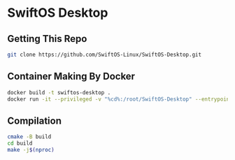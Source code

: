 # SwiftOS Desktop

## Getting This Repo
```bash
git clone https://github.com/SwiftOS-Linux/SwiftOS-Desktop.git
```

## Container Making By Docker
```bash
docker build -t swiftos-desktop .
docker run -it --privileged -v "%cd%:/root/SwiftOS-Desktop" --entrypoint /bin/bash -p 3390:3390 swiftos-desktop
```
## Compilation
```bash
cmake -B build
cd build
make -j$(nproc)
```
